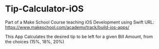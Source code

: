 # Tip-Calculator-iOS
 
Part of a Make School Course teaching iOS Development using Swift
URL: https://www.makeschool.com/academy/track/build-ios-apps/

This App Calculates the desired tip to be left for a given Bill Amount, from the choices (15%, 18%, 20%)
